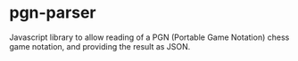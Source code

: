 # pgn-parser
Javascript library to allow reading of a PGN (Portable Game Notation) chess game notation, and providing the result as JSON.
